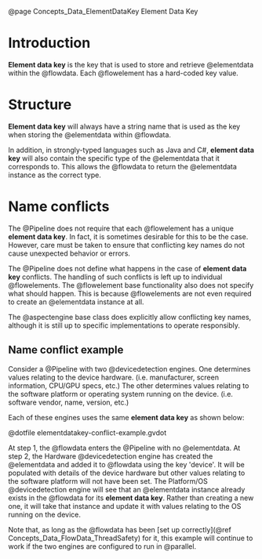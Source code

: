 @page Concepts_Data_ElementDataKey Element Data Key

# Introduction

**Element data key** is the key that is used to store and retrieve @elementdata
within the @flowdata.
Each @flowelement has a hard-coded key value.

# Structure

**Element data key** will always have a string name that is used as the key 
when storing the @elementdata within @flowdata.

In addition, in strongly-typed languages such as Java and C#, **element data key** 
will also contain the specific type of the @elementdata that it corresponds to.
This allows the @flowdata to return the @elementdata instance as the correct type.

# Name conflicts

The @Pipeline does not require that each @flowelement has a unique 
**element data key**. In fact, it is sometimes desirable for this to be the case.
However, care must be taken to ensure that conflicting key names do not cause
unexpected behavior or errors.

The @Pipeline does not define what happens in the case of **element data key** 
conflicts. The handling of such conflicts is left up to individual @flowelements.
The @flowelement base functionality also does not specify what should happen. 
This is because @flowelements are not even required to create an @elementdata
instance at all.

The @aspectengine base class does explicitly allow conflicting key names, although
it is still up to specific implementations to operate responsibly.

## Name conflict example

Consider a @Pipeline with two @devicedetection engines. One determines values relating 
to the device hardware. (i.e. manufacturer, screen information, CPU/GPU specs, etc.)
The other determines values relating to the software platform or operating system running 
on the device. (i.e. software vendor, name, version, etc.)

Each of these engines uses the same **element data key** as shown below:

@dotfile elementdatakey-conflict-example.gvdot

At step 1, the @flowdata enters the @Pipeline with no @elementdata.
At step 2, the Hardware @devicedetection engine has created the @elementdata and added 
it to @flowdata using the key 'device'. It will be populated with details of the 
device hardware but other values relating to the software platform will not have been
set.
The Platform/OS @devicedetection engine will see that an @elementdata instance already
exists in the @flowdata for its **element data key**. Rather than creating a new
one, it will take that instance and update it with values relating to the OS running 
on the device.

Note that, as long as the @flowdata has been 
[set up correctly](@ref Concepts_Data_FlowData_ThreadSafety) for it, this example 
will continue to work if the two engines are configured to run in @parallel.





